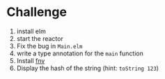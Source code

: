 # Challenge

1. install elm
2. start the reactor
3. Fix the bug in `Main.elm`
3. write a type annotation for the `main` function
4. Install [fnv](http://package.elm-lang.org/packages/Skinney/fnv/latest)
5. Display the hash of the string (hint: `toString 123`)

